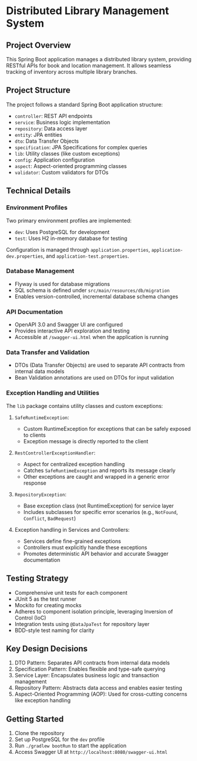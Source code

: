 # Distributed Library Management System

## Project Overview

This Spring Boot application manages a distributed library system, providing RESTful APIs for book and location management. It allows seamless tracking of inventory across multiple library branches.

## Project Structure

The project follows a standard Spring Boot application structure:

- `controller`: REST API endpoints
- `service`: Business logic implementation
- `repository`: Data access layer
- `entity`: JPA entities
- `dto`: Data Transfer Objects
- `specification`: JPA Specifications for complex queries
- `lib`: Utility classes (like custom exceptions)
- `config`: Application configuration
- `aspect`: Aspect-oriented programming classes
- `validator`: Custom validators for DTOs

## Technical Details

### Environment Profiles

Two primary environment profiles are implemented:

- `dev`: Uses PostgreSQL for development
- `test`: Uses H2 in-memory database for testing

Configuration is managed through `application.properties`, `application-dev.properties`, and `application-test.properties`.

### Database Management

- Flyway is used for database migrations
- SQL schema is defined under `src/main/resources/db/migration`
- Enables version-controlled, incremental database schema changes

### API Documentation

- OpenAPI 3.0 and Swagger UI are configured
- Provides interactive API exploration and testing
- Accessible at `/swagger-ui.html` when the application is running

### Data Transfer and Validation

- DTOs (Data Transfer Objects) are used to separate API contracts from internal data models
- Bean Validation annotations are used on DTOs for input validation

### Exception Handling and Utilities

The `lib` package contains utility classes and custom exceptions:

1. `SafeRuntimeException`:
    - Custom RuntimeException for exceptions that can be safely exposed to clients
    - Exception message is directly reported to the client

2. `RestControllerExceptionHandler`:
    - Aspect for centralized exception handling
    - Catches `SafeRuntimeException` and reports its message clearly
    - Other exceptions are caught and wrapped in a generic error response

3. `RepositoryException`:
    - Base exception class (not RuntimeException) for service layer
    - Includes subclasses for specific error scenarios (e.g., `NotFound`, `Conflict`, `BadRequest`)

4. Exception handling in Services and Controllers:
    - Services define fine-grained exceptions
    - Controllers must explicitly handle these exceptions
    - Promotes deterministic API behavior and accurate Swagger documentation

## Testing Strategy

- Comprehensive unit tests for each component
- JUnit 5 as the test runner
- Mockito for creating mocks
- Adheres to component isolation principle, leveraging Inversion of Control (IoC)
- Integration tests using `@DataJpaTest` for repository layer
- BDD-style test naming for clarity

## Key Design Decisions

1. DTO Pattern: Separates API contracts from internal data models
2. Specification Pattern: Enables flexible and type-safe querying
3. Service Layer: Encapsulates business logic and transaction management
4. Repository Pattern: Abstracts data access and enables easier testing
5. Aspect-Oriented Programming (AOP): Used for cross-cutting concerns like exception handling

## Getting Started

1. Clone the repository
2. Set up PostgreSQL for the `dev` profile
3. Run `./gradlew bootRun` to start the application
4. Access Swagger UI at `http://localhost:8080/swagger-ui.html`
